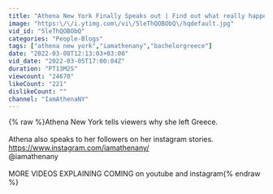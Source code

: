 ```yaml
---
title: "Athena New York Finally Speaks out | Find out what really happened"
image: "https:\/\/i.ytimg.com\/vi\/5leThQOBObQ\/hqdefault.jpg"
vid_id: "5leThQOBObQ"
categories: "People-Blogs"
tags: ["athena new york","iamathenany","bachelorgreece"]
date: "2022-03-08T12:13:03+03:00"
vid_date: "2022-03-05T17:00:04Z"
duration: "PT13M2S"
viewcount: "24670"
likeCount: "221"
dislikeCount: ""
channel: "IamAthenaNY"
---
```

{% raw %}Athena New York tells viewers why she left Greece.<br /><br />Athena also speaks to her followers on her instagram stories. <br /><a rel="nofollow" target="blank" href="https://www.instagram.com/iamathenany/">https://www.instagram.com/iamathenany/</a><br />@iamathenany<br /><br />MORE VIDEOS EXPLAINING COMING on youtube and instagram{% endraw %}
